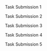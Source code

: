 Task Submission 1



Task Submission 2



Task Submission 3



Task Submission 4



Task Submission 5
